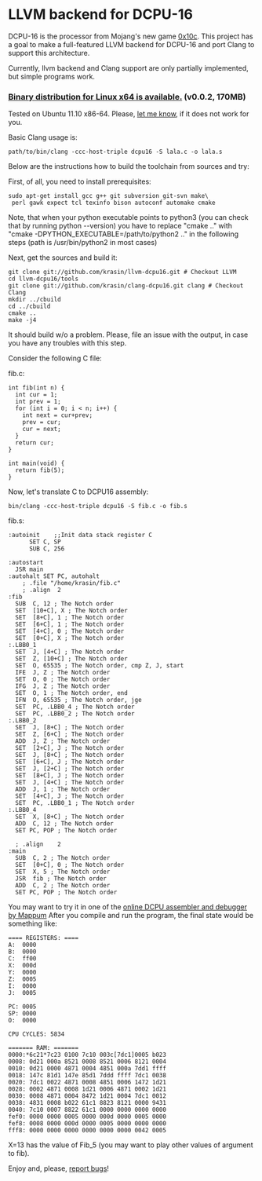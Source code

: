 # LLVM backend for DCPU-16 #

DCPU-16 is the processor from Mojang's new game [0x10c](http://0x10c.com/).
This project has a goal to make a full-featured LLVM backend for DCPU-16 and
port Clang to support this architecture.

Currently, llvm backend and Clang support are only partially implemented,
but simple programs work.

### [Binary distribution for Linux x64 is available.](https://s3.amazonaws.com/llvm-dcpu16/llvm-dcpu16.v0.0.2.tar.gz) (v0.0.2, 170MB) ###

Tested on Ubuntu 11.10 x86-64.
Please, [let me know](https://github.com/krasin/llvm-dcpu16/issues), if it does not work for you.

Basic Clang usage is:

    path/to/bin/clang -ccc-host-triple dcpu16 -S lala.c -o lala.s

Below are the instructions how to build the toolchain from sources and try:

First, of all, you need to install prerequisites:

    sudo apt-get install gcc g++ git subversion git-svn make\
     perl gawk expect tcl texinfo bison autoconf automake cmake

Note, that when your python executable points to python3 (you can check that by running python --version) 
you have to replace "cmake .." with "cmake  -DPYTHON_EXECUTABLE=/path/to/python2 .." in the following steps (path is /usr/bin/python2 in most cases)

Next, get the sources and build it:

    git clone git://github.com/krasin/llvm-dcpu16.git # Checkout LLVM
    cd llvm-dcpu16/tools
    git clone git://github.com/krasin/clang-dcpu16.git clang # Checkout Clang
    mkdir ../cbuild
    cd ../cbuild
    cmake ..
    make -j4

It should build w/o a problem. Please, file an issue with the output, in case you have any troubles with this step.

Consider the following C file:

fib.c:

    int fib(int n) {
      int cur = 1;
      int prev = 1;
      for (int i = 0; i < n; i++) {
        int next = cur+prev;
        prev = cur;
        cur = next;
      }
      return cur;
    }

    int main(void) {
      return fib(5);
    }


Now, let's translate C to DCPU16 assembly:

    bin/clang -ccc-host-triple dcpu16 -S fib.c -o fib.s

fib.s:

    :autoinit    ;;Init data stack register C
          SET C, SP
          SUB C, 256
    
    :autostart
      JSR main
    :autohalt SET PC, autohalt
        ; .file "/home/krasin/fib.c"
        ; .align  2
    :fib
      SUB  C, 12 ; The Notch order
      SET  [10+C], X ; The Notch order
      SET  [8+C], 1 ; The Notch order
      SET  [6+C], 1 ; The Notch order
      SET  [4+C], 0 ; The Notch order
      SET  [0+C], X ; The Notch order
    :.LBB0_1
      SET  J, [4+C] ; The Notch order
      SET  Z, [10+C] ; The Notch order
      SET  O, 65535 ; The Notch order, cmp Z, J, start
      IFE  J, Z ; The Notch order
      SET  O, 0 ; The Notch order
      IFG  J, Z ; The Notch order
      SET  O, 1 ; The Notch order, end
      IFN  O, 65535 ; The Notch order, jge
      SET  PC, .LBB0_4 ; The Notch order
      SET  PC, .LBB0_2 ; The Notch order
    :.LBB0_2
      SET  J, [8+C] ; The Notch order
      SET  Z, [6+C] ; The Notch order
      ADD  J, Z ; The Notch order
      SET  [2+C], J ; The Notch order
      SET  J, [8+C] ; The Notch order
      SET  [6+C], J ; The Notch order
      SET  J, [2+C] ; The Notch order
      SET  [8+C], J ; The Notch order
      SET  J, [4+C] ; The Notch order
      ADD  J, 1 ; The Notch order
      SET  [4+C], J ; The Notch order
      SET  PC, .LBB0_1 ; The Notch order
    :.LBB0_4
      SET  X, [8+C] ; The Notch order
      ADD  C, 12 ; The Notch order
      SET PC, POP ; The Notch order
    
      ; .align    2
    :main
      SUB  C, 2 ; The Notch order
      SET  [0+C], 0 ; The Notch order
      SET  X, 5 ; The Notch order
      JSR  fib ; The Notch order
      ADD  C, 2 ; The Notch order
      SET PC, POP ; The Notch order

You may want to try it in one of the [online DCPU assembler and debugger by Mappum](http://mappum.github.com/DCPU-16/)
After you compile and run the program, the final state would be something like:

    ==== REGISTERS: ====
    A:  0000
    B:  0000
    C:  ff00
    X:  000d
    Y:  0000
    Z:  0005
    I:  0000
    J:  0005
    
    PC: 0005
    SP: 0000
    O:  0000
    
    CPU CYCLES: 5834
    
    ======= RAM: =======
    0000:*6c21*7c23 0100 7c10 003c[7dc1]0005 b023
    0008: 0d21 000a 8521 0008 8521 0006 8121 0004
    0010: 0d21 0000 4871 0004 4851 000a 7dd1 ffff
    0018: 147c 81d1 147e 85d1 7ddd ffff 7dc1 0038
    0020: 7dc1 0022 4871 0008 4851 0006 1472 1d21
    0028: 0002 4871 0008 1d21 0006 4871 0002 1d21
    0030: 0008 4871 0004 8472 1d21 0004 7dc1 0012
    0038: 4831 0008 b022 61c1 8823 8121 0000 9431
    0040: 7c10 0007 8822 61c1 0000 0000 0000 0000
    fef0: 0000 0000 0005 0000 000d 0000 0005 0000
    fef8: 0008 0000 000d 0000 0005 0000 0000 0000
    fff8: 0000 0000 0000 0000 0000 0000 0042 0005

X=13 has the value of Fib_5 (you may want to play other values of argument to fib).

Enjoy and, please, [report bugs](https://github.com/krasin/llvm-dcpu16/issues)!
